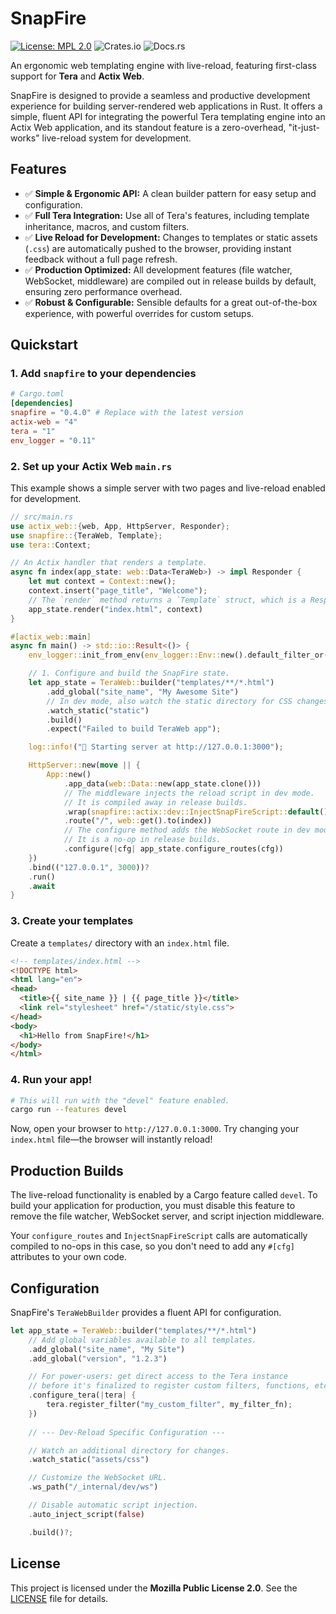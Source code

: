 # SnapFire

[![License: MPL 2.0](https://img.shields.io/badge/License-MPL_2.0-brightgreen.svg)](LICENSE)
![Crates.io](https://img.shields.io/crates/v/snapfire?style=flat-square)
![Docs.rs](https://img.shields.io/docsrs/snapfire?style=flat-square)

An ergonomic web templating engine with live-reload, featuring first-class support for **Tera** and **Actix Web**.

SnapFire is designed to provide a seamless and productive development experience for building server-rendered web applications in Rust. It offers a simple, fluent API for integrating the powerful Tera templating engine into an Actix Web application, and its standout feature is a zero-overhead, "it-just-works" live-reload system for development.

## Features

-   ✅ **Simple & Ergonomic API:** A clean builder pattern for easy setup and configuration.
-   ✅ **Full Tera Integration:** Use all of Tera's features, including template inheritance, macros, and custom filters.
-   ✅ **Live Reload for Development:** Changes to templates or static assets (`.css`) are automatically pushed to the browser, providing instant feedback without a full page refresh.
-   ✅ **Production Optimized:** All development features (file watcher, WebSocket, middleware) are compiled out in release builds by default, ensuring zero performance overhead.
-   ✅ **Robust & Configurable:** Sensible defaults for a great out-of-the-box experience, with powerful overrides for custom setups.

## Quickstart

### 1. Add `snapfire` to your dependencies

```toml
# Cargo.toml
[dependencies]
snapfire = "0.4.0" # Replace with the latest version
actix-web = "4"
tera = "1"
env_logger = "0.11"
```

### 2. Set up your Actix Web `main.rs`

This example shows a simple server with two pages and live-reload enabled for development.

```rust
// src/main.rs
use actix_web::{web, App, HttpServer, Responder};
use snapfire::{TeraWeb, Template};
use tera::Context;

// An Actix handler that renders a template.
async fn index(app_state: web::Data<TeraWeb>) -> impl Responder {
    let mut context = Context::new();
    context.insert("page_title", "Welcome");
    // The `render` method returns a `Template` struct, which is a Responder.
    app_state.render("index.html", context)
}

#[actix_web::main]
async fn main() -> std::io::Result<()> {
    env_logger::init_from_env(env_logger::Env::new().default_filter_or("info"));

    // 1. Configure and build the SnapFire state.
    let app_state = TeraWeb::builder("templates/**/*.html")
        .add_global("site_name", "My Awesome Site")
        // In dev mode, also watch the static directory for CSS changes.
        .watch_static("static")
        .build()
        .expect("Failed to build TeraWeb app");

    log::info!("🚀 Starting server at http://127.0.0.1:3000");

    HttpServer::new(move || {
        App::new()
            .app_data(web::Data::new(app_state.clone()))
            // The middleware injects the reload script in dev mode.
            // It is compiled away in release builds.
            .wrap(snapfire::actix::dev::InjectSnapFireScript::default())
            .route("/", web::get().to(index))
            // The configure method adds the WebSocket route in dev mode.
            // It is a no-op in release builds.
            .configure(|cfg| app_state.configure_routes(cfg))
    })
    .bind(("127.0.0.1", 3000))?
    .run()
    .await
}
```

### 3. Create your templates

Create a `templates/` directory with an `index.html` file.

```html
<!-- templates/index.html -->
<!DOCTYPE html>
<html lang="en">
<head>
  <title>{{ site_name }} | {{ page_title }}</title>
  <link rel="stylesheet" href="/static/style.css">
</head>
<body>
  <h1>Hello from SnapFire!</h1>
</body>
</html>
```

### 4. Run your app!

```sh
# This will run with the "devel" feature enabled.
cargo run --features devel
```

Now, open your browser to `http://127.0.0.1:3000`. Try changing your `index.html` file—the browser will instantly reload!

## Production Builds

The live-reload functionality is enabled by a Cargo feature called `devel`. To build your application for production, you must disable this feature to remove the file watcher, WebSocket server, and script injection middleware.

Your `configure_routes` and `InjectSnapFireScript` calls are automatically compiled to no-ops in this case, so you don't need to add any `#[cfg]` attributes to your own code.

## Configuration

SnapFire's `TeraWebBuilder` provides a fluent API for configuration.

```rust
let app_state = TeraWeb::builder("templates/**/*.html")
    // Add global variables available to all templates.
    .add_global("site_name", "My Site")
    .add_global("version", "1.2.3")

    // For power-users: get direct access to the Tera instance
    // before it's finalized to register custom filters, functions, etc.
    .configure_tera(|tera| {
        tera.register_filter("my_custom_filter", my_filter_fn);
    })
    
    // --- Dev-Reload Specific Configuration ---

    // Watch an additional directory for changes.
    .watch_static("assets/css")

    // Customize the WebSocket URL.
    .ws_path("/_internal/dev/ws")

    // Disable automatic script injection.
    .auto_inject_script(false)

    .build()?;
```

## License

This project is licensed under the **Mozilla Public License 2.0**. See the [LICENSE](LICENSE) file for details.